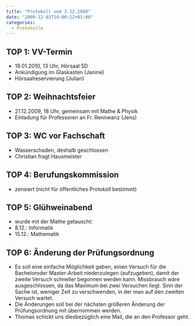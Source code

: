 ```yaml
---
title: "Protokoll vom 3.12.2009"
date: "2009-12-03T14:00:22+01:00"
categories:
  - Protokolle
---
```


## TOP 1: VV-Termin

- 19.01.2010, 13 Uhr, Hörsaal 5D
- Ankündigung im Glaskasten (Janine)
- Hörsaalreservierung (Julian)

## TOP 2: Weihnachtsfeier

- 21.12.2009, 18 Uhr, gemeinsam mit Mathe &amp; Physik
- Einladung für Professoren an Fr. Rennwanz (Jens)

## TOP 3: WC vor Fachschaft

- Wasserschaden, deshalb geschlossen
- Christian fragt Hausmeister

## TOP 4: Berufungskommission

- zensiert (nicht für öffentliches Protokoll bestimmt)

## TOP 5: Glühweinabend

- wurde mit der Mathe getauscht:
- 8.12.: Informatik
- 15.12.: Mathematik

## TOP 6: Änderung der Prüfungsordnung

- Es soll eine einfache Möglichkeit geben, einen Versuch für die Bacheloroder Master-Arbeit niederzulegen (aufzugeben), damit der zweite Versuch schneller begonnen werden kann. Missbrauch wäre ausgeschlossen, da das Maximum bei zwei Versuchen liegt. Sinn der Sache ist, weniger Zeit zu verschwenden, in der man auf den zweiten Versuch wartet.
- Die Änderungen soll bei der nächsten größeren Änderung der Prüfungsordnung mit übernommen werden.
- Thomas schickt uns diesbezüglich eine Mail, die an den Professor geht.
